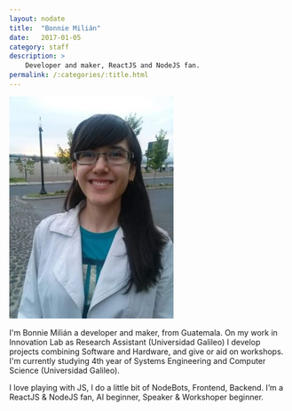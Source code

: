 ```yaml
---
layout: nodate
title:  "Bonnie Milián"
date:   2017-01-05
category: staff
description: >
    Developer and maker, ReactJS and NodeJS fan.
permalink: /:categories/:title.html
---
```


![Bonnie Milián](/assets/img/staff/bonnie.jpg)

I'm Bonnie Milián a developer and maker, from Guatemala. On my work in Innovation Lab as Research Assistant (Universidad Galileo) I develop projects combining Software and Hardware, and  give or aid on workshops.
I'm currently studying 4th year of Systems Engineering and Computer Science (Universidad Galileo).
 
I love playing with JS, I do a little bit of NodeBots, Frontend, Backend.
I’m a ReactJS & NodeJS fan, AI beginner, Speaker & Workshoper beginner.